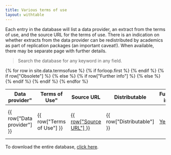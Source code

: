 ```yaml
---
title: Various terms of use
layout: withtable
---
```

Each entry in the database will list a data provider, an extract from the terms of use, and the source URL for the terms of use. There is an indication on whether extracts from the data provider can be redistributed by academics as part of replication packages (an important caveat!). When available, there may be separate page with further details.

> Search the database for any keyword in any field.


<table class="display">
  {% for row in site.data.termsofuse %}
    {% if forloop.first %}
    <thead>
    <tr>
      <th> Data provider" </th>
      <th> Terms of Use" </th>
      <th>Source URL</th>
      <th>  Distributable </th>
      <th> Further info</th>
      <th> Contributed by</th>
    </tr>
    </thead>
    {% endif %}
  <!-- Only display rows that are have an empty "obsolete" field -->
  <!-- manually constructing table -->
  <!-- Data provider,Terms of Use,Source URL,Distributable,Further info,Contributed,Lastdate -->
  {% if row["Obsolete"] %}
    <!-- Data for {{ row["Data provider"] }} ({{ row["Lastdate"] }}) was obsoleted on {{ row["Obsolete"] }} -->
  {% else %}
  <tr>
    <td> {{ row["Data provider"] }} </td>
    <td> {{ row["Terms of Use"] }} </td>
    <td> <a href="{{ row["Source URL"] }}" alt="Link to Terms of Use">{{ row["Source URL"] }}</a></td>
    <td> {{ row["Distributable"] }} </td>
    {% if row["Further info"] %}
    <td> <a href="information/{{ row["Further info"] }}.html" alt="Link to additional information">Yes</a></td>
    {% else %}
    <td></td>
    {% endif %}
    <td class="contributor">{{ row["Contributed"] }}<br/>{{ row["Lastdate"] }}</td>
  </tr>
  {% endif %}
  {% endfor %}
</table>



To download the entire database, [click here](https://raw.githubusercontent.com/social-science-data-editors/reference/main/_data/termsofuse.csv).